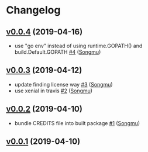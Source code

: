 # Changelog

## [v0.0.4](https://github.com/Songmu/gocredits/compare/v0.0.3...v0.0.4) (2019-04-16)

* use "go env" instead of using runtime.GOPATH() and build.Default.GOPATH [#4](https://github.com/Songmu/gocredits/pull/4) ([Songmu](https://github.com/Songmu))

## [v0.0.3](https://github.com/Songmu/gocredits/compare/v0.0.2...v0.0.3) (2019-04-12)

* update finding license way [#3](https://github.com/Songmu/gocredits/pull/3) ([Songmu](https://github.com/Songmu))
* use xenial in travis [#2](https://github.com/Songmu/gocredits/pull/2) ([Songmu](https://github.com/Songmu))

## [v0.0.2](https://github.com/Songmu/gocredits/compare/v0.0.1...v0.0.2) (2019-04-10)

* bundle CREDITS file into built package [#1](https://github.com/Songmu/gocredits/pull/1) ([Songmu](https://github.com/Songmu))

## [v0.0.1](https://github.com/Songmu/gocredits/compare/c60a0691deb4...v0.0.1) (2019-04-10)

